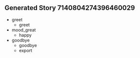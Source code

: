 ## Generated Story 7140804274396460029
* greet
    - greet
* mood_great
    - happy
* goodbye
    - goodbye
    - export

